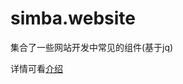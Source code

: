 # simba.website

集合了一些网站开发中常见的组件(基于jq)

详情可看[介绍](http://simbahuang.github.io/2015/12/14/simba.website/)
